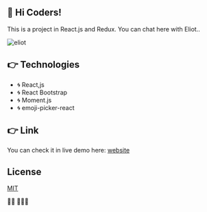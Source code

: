 ## 🙌 Hi Coders!

This is a project in React.js and Redux. You can chat here with Eliot..

![eliot](https://user-images.githubusercontent.com/40130036/170847693-c2bf3bfc-cea0-4550-97aa-1299146b1db2.gif)

## 👉 Technologies

- 🌀 React,js
- 🌀 React Bootstrap
- 🌀 Moment.js
- 🌀 emoji-picker-react

## 👉 Link

You can check it in live demo here:
[website](https://messaging-simulator.netlify.app/)

## License
[MIT](https://choosealicense.com/licenses/mit/)

👨‍💻 🎼🎼🎼
